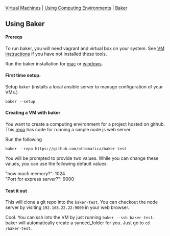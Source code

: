 [Virtual Machines](VM.md) | [Using Computing Environments](CE.md) | [Baker](Baker.md)

## Using Baker

#### Prereqs

To run baker, you will need vagrant and virtual box on your system. See [VM instructions](VM.md) if you have not installed these tools.

Run the baker installation for [mac](https://github.com/ottomatica/BakerRelease/releases/download/0.1.0/baker-setup.pkg) or [windows](https://github.com/ottomatica/BakerRelease/releases/download/0.1.0/baker-setup.exe).

#### First time setup.

Setup `baker` (installs a local ansible server to manage configuration of your VMs.)

```
baker --setup
```

#### Creating a VM with baker

You want to create a computing environment for a project hosted on github. This [repo](https://github.com/ottomatica/baker-test/) has code for running a simple node.js web server. 

Run the following

```
baker --repo https://github.com/ottomatica/baker-test
```

You will be prompted to provide two values. While you can change these values, you can use the following default values:

"how much memory?": 1024  
"Port for express server?": 9000  

#### Test it out

This will clone a git repo into the `baker-test`. You can checkout the node server by visiting `192.168.22.22:9000` in your web browser.

Cool. You can ssh into the VM by just running `baker --ssh baker-test`. baker will automatically create a synced_folder for you. Just go to `cd /baker-test`.


